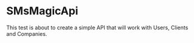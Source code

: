 # SMsMagicApi
This test is about to create a simple API that will work with Users, Clients and Companies. 
